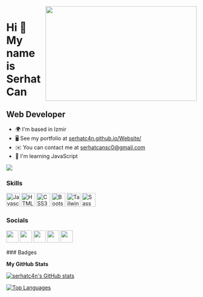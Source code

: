 <img src="https://media.giphy.com/media/iIqmM5tTjmpOB9mpbn/giphy.gif" align="right" width="400" height="250">

Hi 👋 My name is Serhat Can
===========================

Web Developer
-------------

* 🌍  I'm based in Izmir
* 🖥️  See my portfolio at [serhatc4n.github.io/Website/](serhatc4n.github.io/Website/)
* ✉️  You can contact me at [serhatcansc0@gmail.com](mailto:serhatcansc0@gmail.com)
* 🧠  I'm learning JavaScript

<a href="https://www.twitter.com/serhatc4n" target="_blank" rel="noreferrer"><img
src="https://img.shields.io/twitter/follow/serhatc4n?logo=twitter&style=for-the-badge&color=444e59&labelColor=1c1917"
/></a>
### Skills

<p align="left">
<a href="https://developer.mozilla.org/en-US/docs/Web/JavaScript" target="_blank" rel="noreferrer"><img src="https://raw.githubusercontent.com/danielcranney/readme-generator/main/public/icons/skills/javascript-colored.svg" width="36" height="36" alt="Javascript" /></a>
<a href="https://developer.mozilla.org/en-US/docs/Glossary/HTML5" target="_blank" rel="noreferrer"><img src="https://raw.githubusercontent.com/danielcranney/readme-generator/main/public/icons/skills/html5-colored.svg" width="36" height="36" alt="HTML5" /></a>
<a href="https://www.w3.org/TR/CSS/#css" target="_blank" rel="noreferrer"><img src="https://raw.githubusercontent.com/danielcranney/readme-generator/main/public/icons/skills/css3-colored.svg" width="36" height="36" alt="CSS3" /></a>
<a href="https://getbootstrap.com/" target="_blank" rel="noreferrer"><img src="https://raw.githubusercontent.com/danielcranney/readme-generator/main/public/icons/skills/bootstrap-colored.svg" width="36" height="36" alt="Bootstrap" /></a>
<a href="https://tailwindcss.com/" target="_blank" rel="noreferrer"><img src="https://raw.githubusercontent.com/danielcranney/readme-generator/main/public/icons/skills/tailwindcss-colored.svg" width="36" height="36" alt="TailwindCSS" /></a>
<a href="https://sass-lang.com/" target="_blank" rel="noreferrer"><img src="https://raw.githubusercontent.com/danielcranney/readme-generator/main/public/icons/skills/sass-colored.svg" width="36" height="36" alt="Sass" /></a>
</p>

### Socials

<p align="left"> <a href="https://discord.com/users/Serhat#9542" target="_blank" rel="noreferrer"><img src="https://raw.githubusercontent.com/danielcranney/readme-generator/main/public/icons/socials/discord.svg" width="32" height="32" /></a> <a href="https://www.github.com/serhatc4n" target="_blank" rel="noreferrer"><img src="https://raw.githubusercontent.com/danielcranney/readme-generator/main/public/icons/socials/github.svg" width="32" height="32" /></a> <a href="http://www.instagram.com/serhatc4n" target="_blank" rel="noreferrer"><img src="https://raw.githubusercontent.com/danielcranney/readme-generator/main/public/icons/socials/instagram.svg" width="32" height="32" /></a> <a href="https://www.linkedin.com/in/serhatc4n" target="_blank" rel="noreferrer"><img src="https://raw.githubusercontent.com/danielcranney/readme-generator/main/public/icons/socials/linkedin.svg" width="32" height="32" /></a> <a href="https://www.twitter.com/serhatc4n" target="_blank" rel="noreferrer"><img src="https://raw.githubusercontent.com/danielcranney/readme-generator/main/public/icons/socials/twitter.svg" width="32" height="32" /></a></p>
### Badges

<b>My GitHub Stats</b>

<a href="http://www.github.com/serhatc4n"><img src="https://github-readme-stats.vercel.app/api?username=serhatc4n&show_icons=true&hide=&count_private=true&title_color=6366f1&text_color=ffffff&icon_color=444e59&bg_color=1c1917&hide_border=true&show_icons=true" alt="serhatc4n's GitHub stats" /></a>

<a href="https://github.com/serhatc4n" align="left"><img src="https://github-readme-stats.vercel.app/api/top-langs/?username=serhatc4n&langs_count=10&title_color=6366f1&text_color=ffffff&icon_color=444e59&bg_color=1c1917&hide_border=true&locale=en&custom_title=Top%20%Languages" alt="Top Languages" /></a>

